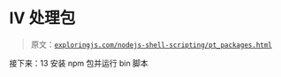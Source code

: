 # IV 处理包

> 原文：[`exploringjs.com/nodejs-shell-scripting/pt_packages.html`](https://exploringjs.com/nodejs-shell-scripting/pt_packages.html)

接下来：13 安装 npm 包并运行 bin 脚本
